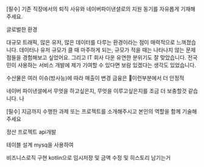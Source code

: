\[필수] 기존 직장에서의 퇴직 사유와 네이버파이낸셜로의 지원 동기를 자유롭게 기재해주세요.

글로벌한 환경

대규모 트래픽, 많은 유저, 많은 데이터를 다루는 환경이라는 점이 매력적으로 느껴졌습니다. 데이터나 유저 규모가 클 때 마주하게 되는, 규모가 적을 때는 나타나지 않는 문제점들을 경험해보고 싶었어요. 그리고 IT 회사 다운 유연한 분위기도 잘 맞았습니다. 전국민이 사용하는 서비스 개발에 제가 기여할 수 있다면 보람 있겠다는 생각도 있었습니다.

수산물은 여러 이슈(방사능)에 따라 매출이 변경 금융은 이런부분에서 더 안정적

네이버 파이낸셜에서 무엇을 하고싶은지, 무엇을 이루고싶은지를 조금 더 보충할것 같습니다. 나



\[필수] 지금까지 수행한 과제 또는 프로젝트를 소개해주시고 본인의 역할을 함께 기술해주세요

정산 프로젝트
api개발

테이블 설계
mysq을 사용하여

비즈니스로직 구현
kotlin으로 임시저장 및 금액 수정 및 히스토리 남기는거



